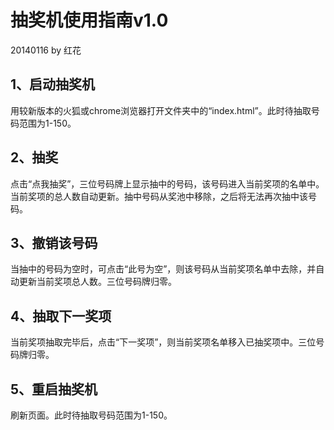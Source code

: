 抽奖机使用指南v1.0
=====================

20140116 by 红花

1、启动抽奖机
--------------

用较新版本的火狐或chrome浏览器打开文件夹中的“index.html”。此时待抽取号码范围为1-150。

2、抽奖
---------

点击“点我抽奖”，三位号码牌上显示抽中的号码，该号码进入当前奖项的名单中。当前奖项的总人数自动更新。抽中号码从奖池中移除，之后将无法再次抽中该号码。

3、撤销该号码
---------------

当抽中的号码为空时，可点击“此号为空”，则该号码从当前奖项名单中去除，并自动更新当前奖项总人数。三位号码牌归零。

4、抽取下一奖项
-----------------

当前奖项抽取完毕后，点击“下一奖项”，则当前奖项名单移入已抽奖项中。三位号码牌归零。

5、重启抽奖机
---------------

刷新页面。此时待抽取号码范围为1-150。
